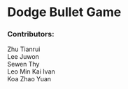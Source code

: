 # Dodge Bullet Game
### Contributors:
Zhu Tianrui <br>
Lee Juwon <br> 
Sewen Thy <br>
Leo Min Kai Ivan <br>
Koa Zhao Yuan
